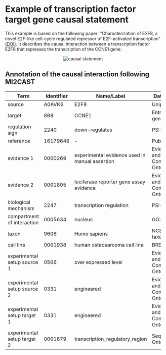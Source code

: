 #  Example of transcription factor target gene causal statement

This example is based on the following paper: "Characterization of E2F8, a novel E2F-like cell-cycle regulated repressor of E2F-activated transcription" [(DOI)](https://doi.org/10.1093/nar/gki855). It describes the causal interaction between a transcription factor E2F8 that represses the transcription of the CCNE1 gene:

<p align="center">
  <img src="https://github.com/vtoure/MI2CAST/blob/master/images/tf-tg.svg" alt="causal statement"/>
</p>


## Annotation of the causal interaction following MI2CAST

| Term                         | Identifier | Name/Label                                     | Database                          |
|------------------------------|------------|------------------------------------------------|-----------------------------------|
| source                       | A0AVK6     | E2F8                                           | Uniprot                           |
| target                       | 898        | CCNE1                                          | Entrez gene                       |
| regulation sign              | 2240       | down-regulates                                 | PSI-MI                            |
| reference                    | 16179649   | -                                              | Pubmed                            |
| evidence 1                   | 0000269    | experimental evidence used in manual assertion | Evidence and Conclusion Ontology  |
| evidence 2                   | 0001805    | luciferase reporter gene assay evidence        | Evidence and Conclusion Ontology  |
| biological mechanism         | 2247       | transcription regulation                       | PSI-MI                            |
| compartment of interaction   | 0005634    | nucleus                                        | GO:CC                             |
| taxon                        | 9606       | Homo sapiens                                   | NCBI taxonomy                     |
| cell line                    | 0001938    | human osteosarcoma cell line                   | BRENDA                            |
| experimental setup source 1  | 0506       | over expressed level                           | Evidence and Conclusion Ontology  |
| experimental setup source 2  | 0331       | engineered                                     | Evidence and Conclusion Ontology  |
| experimental setup target  1 | 0331       | engineered                                     |  Evidence and Conclusion Ontology |
| experimental setup target 2  | 0001679    | transcription\_regulatory\_region                | Sequence Ontology                 |
